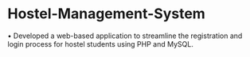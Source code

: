 # Hostel-Management-System
• Developed a web-based application to streamline the registration and login process for hostel students using PHP and MySQL.
